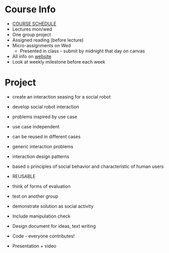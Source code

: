 
# Course Info
- [COURSE SCHEDULE](https://socialrobotics.atlassian.net/wiki/spaces/SIR23/pages/2198372455/Course+schedule)
- Lectures mon/wed
- One group project
- Assigned reading (before lecture)
- Micro-assignments on Wed
	- Presented in class - submit by midnight that day on canvas
- All info on [website](https://socialrobotics.atlassian.net/wiki/spaces/SIR23/pages/2198372651)
- Look at weekly milestone before each week
# Project
- create an interaction seasing for a social robot
- develop social robot interaction
- problems inspired by use case
- use case independent
- can be reused in different cases
- generic interaction problems
- interaction design patterns 
- based o principles of social behavior and characteristic of human users
- REUSABLE
- think of forms of evaluation
- test on another group
- demonstrate solution as social activity
- Include manipulation check


- Design document for ideas, text writing
- Code - everyone contributes!
- Presentation + video